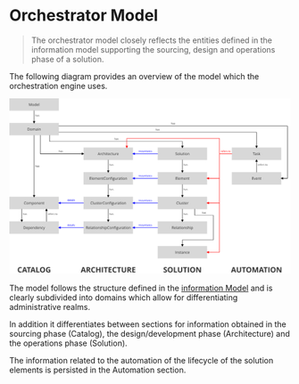 Orchestrator Model
==================

> The orchestrator model closely reflects the entities defined in the information model supporting the sourcing, design and operations phase of a
solution.

The following diagram provides an overview of the model which the orchestration engine uses.

<img src="./assets/images/model-overview.svg" alt="Model" width="910"/>

The model follows the structure defined in the [information Model](Model.md)
and is clearly subdivided into domains which allow for differentiating administrative realms.

In addition it differentiates between sections for information obtained in the sourcing phase (Catalog), the design/development phase (Architecture) and the operations phase (Solution).

The information related to the automation of the lifecycle of the solution elements is persisted in the Automation section.
